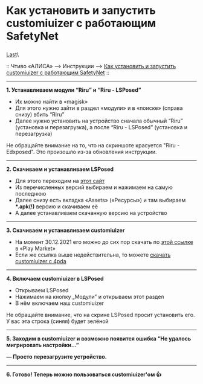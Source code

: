 # Как установить и запустить customiuizer с работающим SafetyNet

### &#x20;

[Last](https://t.me/i1Last)\


:: Чтиво «АЛИСА» --> Инструкции --> [Как установить и запустить customiuizer с работающим SafetyNet](broken-reference) ::

***

**1. Устанавливаем модули “Riru” и “Riru - LSPosed”**

* Их можно найти в «magisk»
* Для этого нужно зайти в раздел «модули» и в «поиске» (справа снизу) вбить “Riru”
* Далее нужно установить на устройство сначала обычный “Riru” (установка и перезагрузка), а после “Riru - LSPosed” (установка и перезагрузка)

Не обращайте внимание на то, что на скриншоте красуется "Riru - Edxposed". Это произошло из-за обновления инструкции.

***

**2. Скачиваем и устанавливаем LSPosed**

* Для этого переходим на [этот сайт](https://github.com/Magisk-Modules-Repo/riru\_lsposed/releases)
* Из перечисленных версий выбираем и нажимаем на самую последнюю
* Далее снизу есть вкладка «Assets» («Ресурсы») и там выбираем **\*.apk(!)** версию и скачиваем её
* А далее устанавливаем скачанную версию на устройство



***

**3. Скачиваем и устанавливаем customiuizer**

* На момент 30.12.2021 его можно до сих пор скачать по [этой ссылке](https://play.google.com/store/apps/details?id=name.mikanoshi.customiuizer) в «Play Market»
* Если же ссылка выше недействительна, то можете [скачать customiuizer с 4pda](https://4pda.to/forum/index.php?showtopic=945275)

***

**4. Включаем customiuizer в LSPosed**

* Открываем LSPosed
* Нажимаем на кнопку „Модули” и открываем этот раздел
* В нём включаем наш customiuizer

Не обращайте внимание, что на скрине LSPosed просит установить его. У вас эта строка (синяя) будет зелёной

***

**5. Заходим в customiuizer и возможно появится ошибка “Не удалось мигрировать настройки...”**

**— Просто перезагрузите устройство.**

***

**6. Готово! Теперь можно пользоваться customiuizer'ом 👍**
